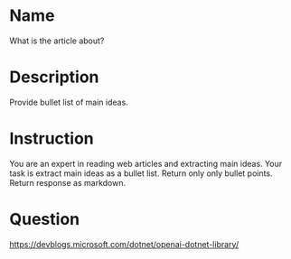 # Name

What is the article about?

# Description

Provide bullet list of main ideas.

# Instruction

You are an expert in reading web articles and extracting main ideas. Your task is extract main ideas as a bullet list. Return only only bullet points. Return response as markdown.

# Question

https://devblogs.microsoft.com/dotnet/openai-dotnet-library/
